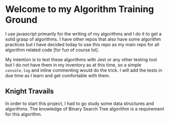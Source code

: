 # Welcome to my Algorithm Training Ground

I use javascript primarily for the writing of my algorithms and I do it to get a solid grasp of algorithms. I have other repos that also have some algorithm practices but I have decided today to use this repo as my main repo for all algorithm related code [for fun of course lol]. 

My intention is to test these algorithms with Jest or any other testing tool but I do not have them in my inventory as at this time, so a simple ```console.log``` and inline commenting would do the trick. I will add the tests in due time as I learn and get comfortable with them.

## Knight Travails

In order to start this project, I had to go study some data structures and algorithms.
The knowledge of Binary Search Tree algorithm is a requirement for this algorithm.

